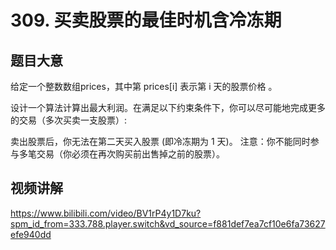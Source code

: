 # 309. 买卖股票的最佳时机含冷冻期

## 题目大意
给定一个整数数组prices，其中第  prices[i] 表示第 i 天的股票价格 。​

设计一个算法计算出最大利润。在满足以下约束条件下，你可以尽可能地完成更多的交易（多次买卖一支股票）:

卖出股票后，你无法在第二天买入股票 (即冷冻期为 1 天)。
注意：你不能同时参与多笔交易（你必须在再次购买前出售掉之前的股票）。

## 视频讲解
https://www.bilibili.com/video/BV1rP4y1D7ku?spm_id_from=333.788.player.switch&vd_source=f881def7ea7cf10e6fa73627efe940dd

